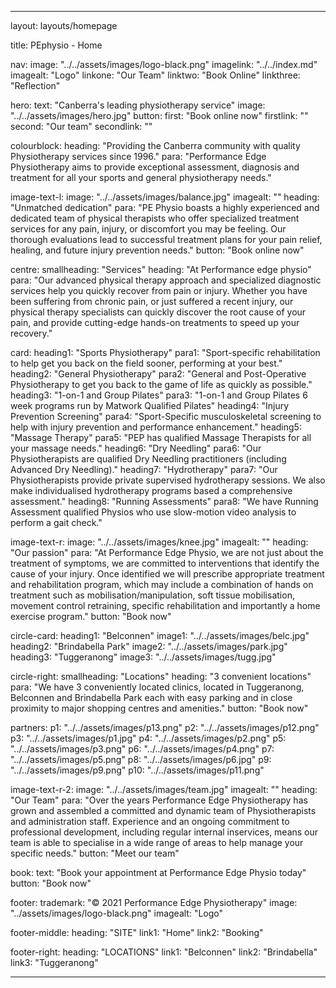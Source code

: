 ---

layout: layouts/homepage

title: PEphysio - Home

nav: 
    image: "../../assets/images/logo-black.png"
    imagelink: "../../index.md"
    imagealt: "Logo"
    linkone: "Our Team"
    linktwo: "Book Online"
    linkthree: "Reflection"

hero:
    text: "Canberra's leading physiotherapy service"
    image: "../../assets/images/hero.jpg"
    button:
        first: "Book online now"
        firstlink: ""
        second: "Our team"
        secondlink: ""

colourblock:
    heading: "Providing the Canberra community with quality Physiotherapy services since 1996."
    para: "Performance Edge Physiotherapy aims to provide exceptional assessment, diagnosis and treatment for all your sports and general physiotherapy needs."

image-text-l:
    image: "../../assets/images/balance.jpg"
    imagealt: ""
    heading: "Unmatched dedication"
    para: "PE Physio boasts a highly experienced and dedicated team of physical therapists who offer specialized treatment services for any pain, injury, or discomfort you may be feeling. Our thorough evaluations lead to successful treatment plans for your pain relief, healing, and future injury prevention needs."
    button: "Book online now"

centre:
    smallheading: "Services"
    heading: "At Performance edge physio"
    para: "Our advanced physical therapy approach and specialized diagnostic services help you quickly recover from pain or injury. Whether you have been suffering from chronic pain, or just suffered a recent injury, our physical therapy specialists can quickly discover the root cause of your pain, and provide cutting-edge hands-on treatments to speed up your recovery."

card:
    heading1: "Sports Physiotherapy"
    para1: "Sport-specific rehabilitation to help get you back on the field sooner, performing at your best."
    heading2: "General Physiotherapy"
    para2: "General and Post-Operative Physiotherapy to get you back to the game of life as quickly as possible."
    heading3: "1-on-1 and Group Pilates"
    para3: "1-on-1 and Group Pilates
    6 week programs run by Matwork Qualified Pilates"
    heading4: "Injury Prevention Screening"
    para4: "Sport-Specific musculoskeletal screening to help with injury prevention and performance enhancement."
    heading5: "Massage Therapy"
    para5: "PEP has qualified Massage Therapists for all your massage needs."
    heading6: "Dry Needling"
    para6: "Our Physiotherapists are qualified Dry Needling practitioners (including Advanced Dry Needling)."
    heading7: "Hydrotherapy"
    para7: "Our Physiotherapists provide private supervised hydrotherapy sessions. We also make individualised hydrotherapy programs based a comprehensive assessment."
    heading8: "Running Assessments"
    para8: "We have Running Assessment qualified Physios who use slow-motion video analysis to perform a gait check."

image-text-r:
    image: "../../assets/images/knee.jpg"
    imagealt: ""
    heading: "Our passion"
    para: "At Performance Edge Physio, we are not just about the treatment of symptoms, we are committed to interventions that  identify the cause of your injury. Once  identified we will prescribe  appropriate treatment and rehabilitation program, which may include a combination of hands on treatment such as mobilisation/manipulation, soft tissue mobilisation, movement control retraining, specific rehabilitation and importantly a home exercise program."
    button: "Book now"

circle-card:
    heading1: "Belconnen"
    image1: "../../assets/images/belc.jpg"
    heading2: "Brindabella Park"
    image2: "../../assets/images/park.jpg"
    heading3: "Tuggeranong"
    image3: "../../assets/images/tugg.jpg"

circle-right:
    smallheading: "Locations"
    heading: "3 convenient locations"
    para: "We have 3 conveniently located clinics, located in Tuggeranong, Belconnen and Brindabella Park each with easy parking and in close proximity to major shopping centres and amenities."
    button: "Book now"

partners:
    p1: "../../assets/images/p13.png"
    p2: "../../assets/images/p12.png"
    p3: "../../assets/images/p1.jpg"
    p4: "../../assets/images/p2.png"
    p5: "../../assets/images/p3.png"
    p6: "../../assets/images/p4.png"
    p7: "../../assets/images/p5.png"
    p8: "../../assets/images/p6.jpg"
    p9: "../../assets/images/p9.png"
    p10: "../../assets/images/p11.png"

image-text-r-2:
    image: "../../assets/images/team.jpg"
    imagealt: ""
    heading: "Our Team"
    para: "Over the years Performance Edge Physiotherapy has grown and assembled a committed and dynamic team of Physiotherapists and administration staff. Experience and an ongoing commitment to professional development, including regular internal inservices, means our team is able to specialise in a wide range of areas to help manage your specific needs."
    button: "Meet our team"

book:
    text: "Book your appointment at Performance Edge Physio today"
    button: "Book now"

footer:
    trademark: "© 2021 Performance Edge Physiotherapy"
    image: "../assets/images/logo-black.png"
    imagealt: "Logo"

footer-middle:
    heading: "SITE"
    link1: "Home"
    link2: "Booking"

footer-right:
    heading: "LOCATIONS"
    link1: "Belconnen"
    link2: "Brindabella"
    link3: "Tuggeranong"

---